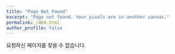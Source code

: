 ```yaml
---
title: "Page Not Found"
excerpt: "Page not found. Your pixels are in another canvas."
permalink: /404.html
author_profile: false
---
```


요청하신 페이지를 찾을 수 없습니다.

<script>
  var GOOG_FIXURL_LANG = 'en';
  var GOOG_FIXURL_SITE = 'https://dylanlim.github.io'
</script>
<script src="https://linkhelp.clients.google.com/tbproxy/lh/wm/fixurl.js">
</script>